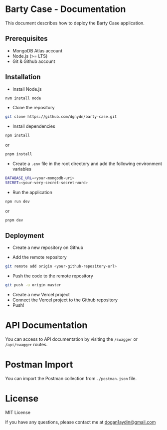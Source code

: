 # Barty Case - Documentation

This document describes how to deploy the Barty Case application.

## Prerequisites

- MongoDB Atlas account
- Node.js (>= LTS)
- Git & Github account

## Installation

- Install Node.js

```bash
nvm install node
```

- Clone the repository

```bash
git clone https://github.com/dgnydn/barty-case.git
```

- Install dependencies

```bash
npm install
```

or

```bash
pnpm install
```

- Create a `.env` file in the root directory and add the following environment variables

```bash
DATABASE_URL=<your-mongodb-uri>
SECRET=<your-very-secret-secret-word>
```

- Run the application

```bash
npm run dev
```

or

```bash
pnpm dev
```

## Deployment

- Create a new repository on Github

- Add the remote repository

```bash
git remote add origin <your-github-repository-url>
```

- Push the code to the remote repository

```bash
git push -u origin master
```

- Create a new Vercel project
- Connect the Vercel project to the Github repository
- Push!

# API Documentation

You can access to API documentation by visiting the `/swagger` or `/api/swagger` routes.

# Postman Import

You can import the Postman collection from `./postman.json` file.

# License

MIT License

If you have any questions, please contact me at [dogan1aydin@gmail.com](mailto:dogan1aydin@gmail.com?subject=[GitHub]%20Barty%20Case%20-%20Documentation&body=Hi%20Doğan%2C%0A%0A)
